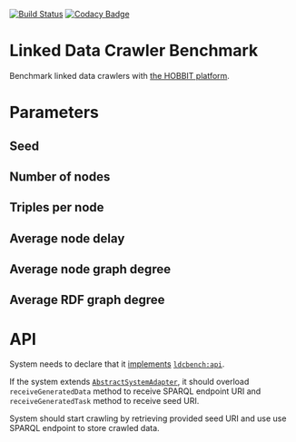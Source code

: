 [![Build Status](https://travis-ci.org/dice-group/ldcbench.svg?branch=master)](https://travis-ci.org/dice-group/ldcbench) [![Codacy Badge](https://api.codacy.com/project/badge/Grade/6030450cade64e259f69dddbd4a17c14)](https://www.codacy.com/app/MichaelRoeder/ldcbench?utm_source=github.com&amp;utm_medium=referral&amp;utm_content=dice-group/ldcbench&amp;utm_campaign=Badge_Grade)

# Linked Data Crawler Benchmark

Benchmark linked data crawlers with [the HOBBIT platform](http://project-hobbit.eu/).

# Parameters

## Seed

## Number of nodes

## Triples per node

## Average node delay

## Average node graph degree

## Average RDF graph degree

# API

System needs to declare that it
[implements](http://w3id.org/hobbit/vocab#implementsAPI)
[`ldcbench:api`](https://github.com/dice-group/ldcbench#api).

If the system extends
[`AbstractSystemAdapter`](https://github.com/hobbit-project/core/blob/master/src/main/java/org/hobbit/core/components/AbstractSystemAdapter.java),
it should overload `receiveGeneratedData` method to receive SPARQL endpoint URI
and `receiveGeneratedTask` method to receive seed URI.

System should start crawling by retrieving provided seed URI
and use use SPARQL endpoint to store crawled data.
